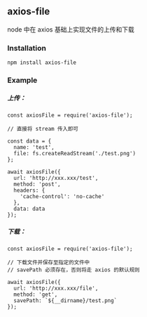 ## axios-file
node 中在 axios 基础上实现文件的上传和下载

### Installation
```
npm install axios-file
```

### Example
##### 上传：
```
const axiosFile = require('axios-file');

// 直接将 stream 传入即可

const data = {
  name: 'test',
  file: fs.createReadStream('./test.png')
};

await axiosFile({
  url: 'http://xxx.xxx/test',
  method: 'post',
  headers: {
    'cache-control': 'no-cache'
  },
  data: data
});
```

##### 下载：
```
const axiosFile = require('axios-file');

// 下载文件并保存至指定的文件中
// savePath 必须存在，否则将走 axios 的默认规则

await axiosFile({
  url: 'http://xxx.xxx/file',
  method: 'get',
  savePath: `${__dirname}/test.png`
});

```